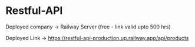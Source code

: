 # Restful-API

Deployed company -> Railway Server (free - link valid upto 500 hrs)

Deployed Link -> https://restful-api-production.up.railway.app/api/products

